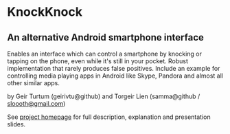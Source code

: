 KnockKnock
==============


An alternative Android smartphone interface
--------------

Enables an interface which can control a smartphone by knocking or tapping on the phone, even while it's still in your pocket. Robust implementation that rarely produces false positives. Include an example for controlling media playing apps in Android like Skype, Pandora and almost all other similar apps.

by Geir Turtum (geirivtu@github) and Torgeir Lien (samma@github / sloooth@gmail.com) 

See [project homepage](KnockKnock) for full description, explanation and presentation slides.

